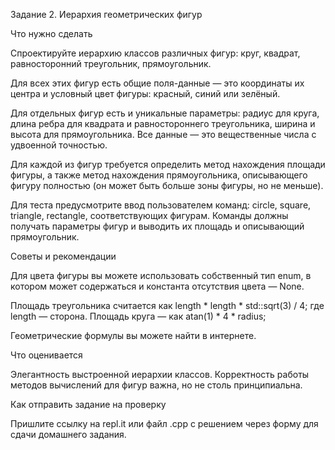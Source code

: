Задание 2. Иерархия геометрических фигур

Что нужно сделать

Спроектируйте иерархию классов различных фигур: круг, квадрат, равносторонний треугольник, прямоугольник.

Для всех этих фигур есть общие поля-данные — это координаты их центра и условный цвет фигуры: красный, синий или зелёный.

Для отдельных фигур есть и уникальные параметры: радиус для круга, длина ребра для квадрата и равностороннего треугольника, ширина и высота для прямоугольника. Все данные — это вещественные числа с удвоенной точностью.

Для каждой из фигур требуется определить метод нахождения площади фигуры, а также метод нахождения прямоугольника, описывающего фигуру полностью (он может быть больше зоны фигуры, но не меньше).






Для теста предусмотрите ввод пользователем команд: circle, square, triangle, rectangle, соответствующих фигурам. Команды должны получать параметры фигур и выводить их площадь и описывающий прямоугольник.



Советы и рекомендации

Для цвета фигуры вы можете использовать собственный тип enum, в котором может содержаться и константа отсутствия цвета — None.

Площадь треугольника считается как length * length * std::sqrt(3) / 4; где length — сторона. Площадь круга — как atan(1) * 4 * radius;

Геометрические формулы вы можете найти в интернете.



Что оценивается

Элегантность выстроенной иерархии классов. Корректность работы методов вычислений для фигур важна, но не столь принципиальна.



Как отправить задание на проверку

Пришлите ссылку на repl.it или файл .срр с решением через форму для сдачи домашнего задания.



